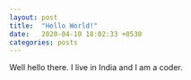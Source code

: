 ```yaml
---
layout: post
title:  "Hello World!"
date:   2020-04-10 18:02:33 +0530
categories: posts
---
```


Well hello there. I live in India and I am a coder. 

